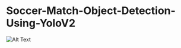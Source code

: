 # Soccer-Match-Object-Detection-Using-YoloV2
![Alt Text](https://github.com/15077693d/Soccer-Match-Object-Detection-Using-YoloV2/blob/master/read_me.gif)
